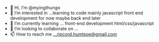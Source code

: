 - 👋 Hi, I’m @myingthungo
- 👀 I’m interested in ...learning to code mainly javascript front end development for now maybe back end later
- 🌱 I’m currently learning ... front-end development html/css/javascript
- 💞️ I’m looking to collaborate on ...
- 📫 How to reach me ...ripcord.humtsoe@gmail.com

<!---
myingthungo/myingthungo is a ✨ special ✨ repository because its `README.md` (this file) appears on your GitHub profile.
You can click the Preview link to take a look at your changes.
--->
